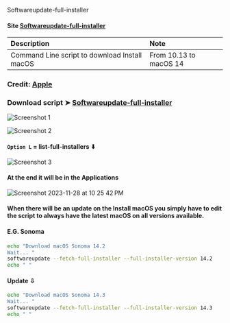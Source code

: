 Softwareupdate-full-installer

#### Site [Softwareupdate-full-installer](https://chris1111.github.io/Softwareupdate-full-installer/) 


Description|Note
:----|:----
Command Line script to download Install macOS |From 10.13 to macOS 14

### Credit: [Apple](https://support.apple.com/en-us/HT211683)

### Download script ➤ [Softwareupdate-full-installer ](https://github.com/chris1111/Softwareupdate-full-installer/raw/Master/Softwareupdate-full-installer.command.zip)

![Screenshot 1](https://github.com/chris1111/Softwareupdate-full-installer/assets/6248794/c71f50d5-2556-46a2-ba19-f3d889988236)

![Screenshot 2](https://github.com/chris1111/Softwareupdate-full-installer/assets/6248794/07227119-c9eb-423c-ae96-e68584050fe2)


#### `Option L` = list-full-installers ⬇︎
![Screenshot 3](https://github.com/chris1111/Softwareupdate-full-installer/assets/6248794/b193732d-bfd4-44ed-b6aa-b484ec66cde3)

#### At the end it will be in the Applications
![Screenshot 2023-11-28 at 10 25 42 PM](https://github.com/chris1111/Softwareupdate-full-installer/assets/6248794/16f27083-ffaf-4b2b-9b09-69239738720c)



#### When there will be an update on the Install macOS you simply have to edit the script to always have the latest macOS on all versions available.

#### E.G. Sonoma
```bash
echo "Download macOS Sonoma 14.2 
Wait... "
softwareupdate --fetch-full-installer --full-installer-version 14.2
echo " "
```
#### Update ⇩
```bash
echo "Download macOS Sonoma 14.3
Wait... "
softwareupdate --fetch-full-installer --full-installer-version 14.3
echo " "
```

